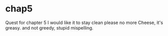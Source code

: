 # chap5
Quest for chapter 5
I would like it to stay clean
please
no more Cheese, it's greasy. and not greedy, stupid mispelling.
